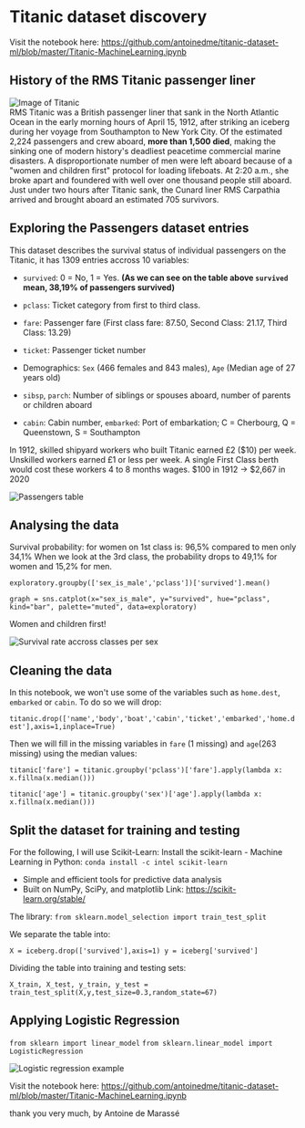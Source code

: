 # Titanic dataset discovery
Visit the notebook here: https://github.com/antoinedme/titanic-dataset-ml/blob/master/Titanic-MachineLearning.ipynb


## History of the RMS Titanic passenger liner
![Image of Titanic](https://titanichistoricalsociety.org/wp-content/uploads/2017/09/titanic_historical_society_homepage_harley_crossley.jpg?bd15df&bd15df)   
RMS Titanic was a British passenger liner that sank in the North Atlantic Ocean in the early morning hours of April 15, 1912, after striking an iceberg during her voyage from Southampton to New York City. 
Of the estimated 2,224 passengers and crew aboard, **more than 1,500 died**, making the sinking one of modern history's deadliest peacetime commercial marine disasters. 
A disproportionate number of men were left aboard because of a "women and children first" protocol for loading lifeboats. At 2:20 a.m., she broke apart and foundered with well over one thousand people still aboard. Just under two hours after Titanic sank, the Cunard liner RMS Carpathia arrived and brought aboard an estimated 705 survivors. 

## Exploring the Passengers dataset entries
This dataset describes the survival status of individual passengers on the Titanic, it has 1309 entries accross 10 variables:
- `survived`: 0 = No, 1 = Yes. **(As we can see on the table above `survived` mean, 38,19% of passengers survived)**

- `pclass`: Ticket category from first to third class. 
- `fare`: Passenger fare (First class fare: 87.50, Second Class: 21.17, Third Class: 13.29)
- `ticket`: Passenger ticket number

- Demographics: `Sex` (466 females and 843 males), `Age` (Median age of 27 years old)
- `sibsp`, `parch`: Number of siblings or spouses aboard, number of parents or children aboard

- `cabin`: Cabin number, `embarked`: Port of embarkation; C = Cherbourg, Q = Queenstown, S = Southampton


In 1912, skilled shipyard workers who built Titanic earned £2 ($10) per week. Unskilled workers earned £1 or less per week. A single First Class berth would cost these workers 4 to 8 months wages. $100 in 1912 → $2,667 in 2020

![Passengers table](https://user-images.strikinglycdn.com/res/hrscywv4p/image/upload/c_limit,f_auto,h_2000,q_90,w_1200/107158/Screen_Shot_2015-08-03_at_1.57.45_AM_ibp1u8.png)   

## Analysing the data

Survival probability: for women on 1st class is: 96,5% compared to men only 34,1% When we look at the 3rd class, the probability drops to 49,1% for women and 15,2% for men. 

`exploratory.groupby(['sex_is_male','pclass'])['survived'].mean()`

`graph = sns.catplot(x="sex_is_male", y="survived", hue="pclass", kind="bar", palette="muted", data=exploratory)`

Women and children first!

![Survival rate accross classes per sex](https://seaborn.pydata.org/_images/categorical_36_0.png)


## Cleaning the data
In this notebook, we won't use some of the variables such as `home.dest`, `embarked` or `cabin`. To do so we will drop:

`titanic.drop(['name','body','boat','cabin','ticket','embarked','home.dest'],axis=1,inplace=True)`

Then we will fill in the missing variables in `fare` (1 missing) and `age`(263 missing) using the median values:

`titanic['fare'] = titanic.groupby('pclass')['fare'].apply(lambda x: x.fillna(x.median()))`

`titanic['age'] = titanic.groupby('sex')['age'].apply(lambda x: x.fillna(x.median()))`

## Split the dataset for training and testing

For the following, I will use Scikit-Learn:
Install the scikit-learn - Machine Learning in Python: `conda install -c intel scikit-learn`
- Simple and efficient tools for predictive data analysis
- Built on NumPy, SciPy, and matplotlib Link: https://scikit-learn.org/stable/

The library: `from sklearn.model_selection import train_test_split`

We separate the table into:

`X = iceberg.drop(['survived'],axis=1)
y = iceberg['survived']`

Dividing the table into training and testing sets:

`X_train, X_test, y_train, y_test = train_test_split(X,y,test_size=0.3,random_state=67)`

## Applying Logistic Regression

`from sklearn import linear_model`
`from sklearn.linear_model import LogisticRegression`



![Logistic regression example](https://miro.medium.com/max/744/1*zfH9946AssCx4vzjaizWeg.png)


Visit the notebook here: https://github.com/antoinedme/titanic-dataset-ml/blob/master/Titanic-MachineLearning.ipynb

thank you very much, 
by Antoine de Marassé
